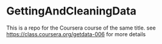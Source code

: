 GettingAndCleaningData
======================

This is a repo for the Coursera course of the same title. see https://class.coursera.org/getdata-006 for more details
